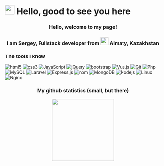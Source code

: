 # <img src="https://media.giphy.com/media/hvRJCLFzcasrR4ia7z/giphy.gif" width="30"/> Hello, good to see you here

<h3 align="center">Hello, welcome to my page!</h3>
<h3 align="center"> I am Sergey, Fullstack developer from <img src="https://upload.wikimedia.org/wikipedia/commons/d/d3/Flag_of_Kazakhstan.svg" width="25"/> Almaty, Kazakhstan</h3>

### The tools I know

<p>
  <img alt="html5" src="https://img.shields.io/badge/-HTML5-E34F26?style=flat&logo=html5&logoColor=white" />
  <img alt="css3" src="https://img.shields.io/badge/-CSS3-254bdd?style=flat&logo=css3&logoColor=white" />
  <img alt="JavaScript" src="https://img.shields.io/badge/-JavaScript-white?style=flat&logo=JavaScript&logoColor=f7df1e" />
  <img alt="jQuery" src="https://img.shields.io/badge/-jQuery-1a71b5?style=flat&logo=jQuery&logoColor=white" />
  <img alt="bootstrap" src="https://img.shields.io/badge/-Bootstrap-533b78?style=flat&logo=Bootstrap&logoColor=white" />
  <img alt="Vue.js" src="https://img.shields.io/badge/-Vue.js-3fb27f?style=flat&logo=Vue.js&logoColor=white" />
  <img alt="Git" src="https://img.shields.io/badge/-Git-F05032?style=flat&logo=git&logoColor=white" />
  <img alt="Php" src="https://img.shields.io/badge/-PHP-7377ad?style=flat&logo=php&logoColor=white" />
  <img alt="MySQL" src="https://img.shields.io/badge/-MySQL-004f6a?style=flat&logo=MySQL&logoColor=white" />
  <img alt="Laravel" src="https://img.shields.io/badge/-Laravel-ff2d20?style=flat&logo=Laravel&logoColor=white" />
  <img alt="Express.js" src="https://img.shields.io/badge/-Express.js-yellow?style=flat&logo=Express.js&logoColor=black" />
  <img alt="npm" src="https://img.shields.io/badge/-NPM-CB3837?style=flat&logo=npm&logoColor=white" />
  <img alt="MongoDB" src="https://img.shields.io/badge/-MongoDB-13aa52?style=flat&logo=mongodb&logoColor=white" />
  <img alt="Nodejs" src="https://img.shields.io/badge/-Nodejs-43853d?style=flat&logo=Node.js&logoColor=white" />
  <img alt="Linux" src="https://img.shields.io/badge/-Linux-efb80f?style=flat&logo=Linux&logoColor=black" />
  <img alt="Nginx" src="https://img.shields.io/badge/-Nginx-009137?style=flat&logo=Nginx&logoColor=white" />
</p>

<h3 align="center">My github statistics (small, but there)</h3>
<p align="center">
  <img src="https://github-readme-stats.vercel.app/api?username=Diego475&theme=dark&show_icons=true&include_all_commits=true&hide_border=true" height="200"/>
</p>
